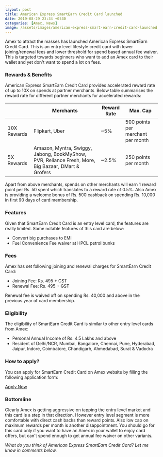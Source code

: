 ```yaml
---
layout: post
title: American Express SmartEarn Credit Card launched
date: 2019-08-29 23:34 +0530
categories: [Amex, News]
image: /assets/images/american-express-smart-earn-credit-card-launched.jpg
---
```


Amex to attract the masses has launched American Express SmartEarn Credit Card. This is an entry level lifestyle credit card with lower joining/renewal fees and lower threshold for spend based annual fee waiver. This is targeted towards beginners who want to add an Amex card to their wallet and yet don't want to spend a lot on fees.

### Rewards & Benefits

American Express SmartEarn Credit Card provides accelerated reward rate of up to 10X on spends at partner merchants. Below table summarises the reward rate for different partner merchants for accelerated rewards:

<table class="table">
<thead class="thead-dark">
<tr>
	<th scope="col"> </th>
    <th scope="col"> Merchants</th>
    <th scope="col"> Reward Rate</th>
    <th scope="col"> Max. Cap</th>
</tr>
</thead>
<tbody>
<tr>
	<td> 10X Rewards </td>
	<td> Flipkart, Uber </td>
    <td> ~5% </td>
    <td> 500 points per merchant per month </td>
</tr>
<tr>
	<td> 5X Rewards </td>
	<td> Amazon, Myntra, Swiggy, Jabong, BookMyShow, PVR, Reliance Fresh, More, Big Bazaar, DMart & Grofers </td>
    <td> ~2.5% </td>
    <td> 250 points per month </td>
</tr>
</tbody>
</table>

Apart from above merchants, spends on other merchants will earn 1 reward point per Rs. 50 spent which translates to a reward rate of 0.5%. Also Amex is providing a welcome bonus of Rs. 500 cashback on spending Rs. 10,000 in first 90 days of card membership.

### Features

Given that SmartEarn Credit Card is an entry level card, the features are really limited. Some notable features of this card are below:

- Convert big purchases to EMI
- Fuel Convenience Fee waiver at HPCL petrol bunks

### Fees

Amex has set following joining and renewal charges for SmartEarn Credit Card:

- Joining Fee: Rs. 495 + GST
- Renewal Fee: Rs. 495 + GST

Renewal fee is waived off on spending Rs. 40,000 and above in the previous year of card membership.

### Eligibility

The eligibility of SmartEarn Credit Card is similar to other entry level cards from Amex:

- Personal Annual Income of Rs. 4.5 Lakhs and above
- Resident of Delhi/NCR, Mumbai, Bangalore, Chennai, Pune, Hyderabad, Jaipur, Indore, Coimbatore, Chandigarh, Ahmedabad, Surat & Vadodra

### How to apply?

You can apply for SmartEarn Credit Card on Amex website by filling the following application form:

<a href="https://global.americanexpress.com/acq/intl/dpa/japa/ind/pers/begin.do?perform=IntlEapp:IND:smart_earn" target="_blank" class="btn btn-lg btn-danger btn-block post-element mt-2" rel="noopener"><i class="ci-pen"></i> Apply Now</a>

### Bottomline

Clearly Amex is getting aggressive on tapping the entry level market and this card is a step in that direction. However entry level segment is more comfortable with direct cash backs than reward points. Also low cap on maximum rewards per month is another disappointment. You should go for this card only if you want to have an Amex in your wallet to enjoy card offers, but can't spend enough to get annual fee waiver on other variants.

_What do you think of American Express SmartEarn Credit Card? Let me know in comments below._
